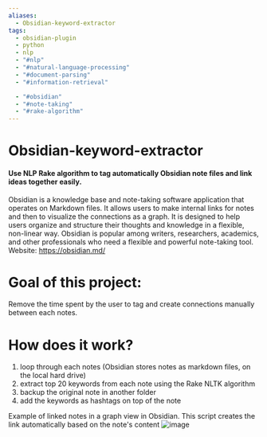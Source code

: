 ```yaml
---
aliases:
  - Obsidian-keyword-extractor
tags:
  - obsidian-plugin
  - python
  - nlp
  - "#nlp"
  - "#natural-language-processing"
  - "#document-parsing"
  - "#information-retrieval"

  - "#obsidian"
  - "#note-taking"
  - "#rake-algorithm"
---
```

# Obsidian-keyword-extractor

#### Use NLP Rake algorithm to tag automatically Obsidian note files and link ideas together easily.

Obsidian is a knowledge base and note-taking software application that operates on Markdown files. It allows users to make internal links for notes and then to visualize the connections as a graph. It is designed to help users organize and structure their thoughts and knowledge in a flexible, non-linear way. Obsidian is popular among writers, researchers, academics, and other professionals who need a flexible and powerful note-taking tool. Website: https://obsidian.md/

# Goal of this project:
Remove the time spent by the user to tag and create connections manually between each notes.

# How does it work?
1. loop through each notes (Obsidian stores notes as markdown files, on the local hard drive)
2. extract top 20 keywords from each note using the Rake NLTK algorithm
3. backup the original note in another folder
4. add the keywords as hashtags on top of the note


Example of linked notes in a graph view in Obsidian. This script creates the link automatically based on the note's content
![image](https://user-images.githubusercontent.com/81629213/225636257-76c594d2-ab75-4fe1-846e-c8a470a939b3.png)

